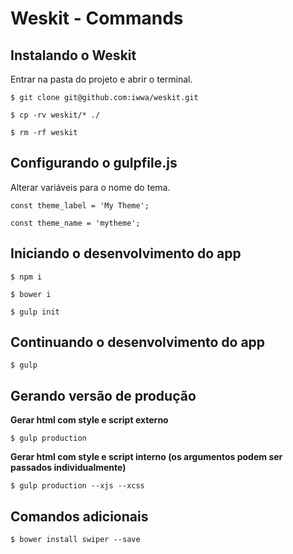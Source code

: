 # Weskit - Commands

## Instalando o Weskit
Entrar na pasta do projeto e abrir o terminal.

`$ git clone git@github.com:iwwa/weskit.git`

`$ cp -rv weskit/* ./`

`$ rm -rf weskit`

## Configurando o gulpfile.js

Alterar variáveis para o nome do tema.

`const theme_label = 'My Theme';`

`const theme_name = 'mytheme';`

## Iniciando o desenvolvimento do app

`$ npm i`

`$ bower i`

`$ gulp init`

## Continuando o desenvolvimento do app

`$ gulp`

## Gerando versão de produção

**Gerar html com style e script externo**

`$ gulp production`

**Gerar html com style e script interno (os argumentos podem ser passados individualmente)**

`$ gulp production --xjs --xcss`

## Comandos adicionais

`$ bower install swiper --save`
